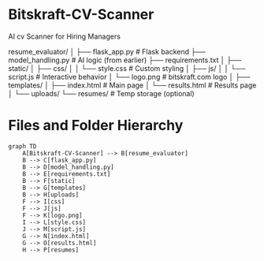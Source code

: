 # Bitskraft-CV-Scanner
AI cv Scanner for Hiring Managers

resume_evaluator/
│
├── flask_app.py                     # Flask backend
├── model_handling.py                # AI logic (from earlier)
├── requirements.txt
│
├── static/
│   ├── css/
│   │   └── style.css              # Custom styling
│   ├── js/
│   │   └── script.js              # Interactive behavior
│   └── logo.png                   # bitskraft.com logo
│
├── templates/
│   ├── index.html                 # Main page
│   └── results.html               # Results page
│
└── uploads/
    └── resumes/                   # Temp storage (optional)





# Files and Folder Hierarchy
```mermaid
graph TD
    A[Bitskraft-CV-Scanner] --> B[resume_evaluator]
    B --> C[flask_app.py]
    B --> D[model_handling.py]
    B --> E[requirements.txt]
    B --> F[static]
    B --> G[templates]
    B --> H[uploads]
    F --> I[css]
    F --> J[js]
    F --> K[logo.png]
    I --> L[style.css]
    J --> M[script.js]
    G --> N[index.html]
    G --> O[results.html]
    H --> P[resumes]
```


